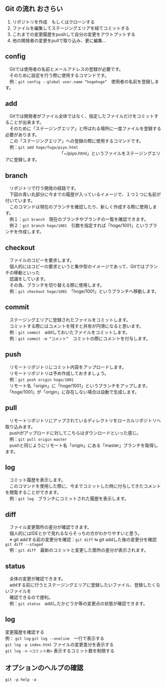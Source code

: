 ## Git の流れ おさらい

1. リポジトリを作成　もしくはクローンする
1. ファイルを編集してステージングエリアを経てコミットする
1. これまでの変更履歴をpushして自分の変更をアウトプットする
1. 他の開発者の変更をpullで取り込み、更に編集...

## config
　Gitでは使用者の名前とメールアドレスの登録が必要です。  
　そのために設定を行う際に使用するコマンドです。  
　例：`git config --global user.name “hogehoge”`　使用者の名前を登録します。 

## add
　Gitでは開発者がファイル全体ではなく、指定したファイルだけをコミットすることが出来ます。   
　そのために「ステージングエリア」と呼ばれる場所に一度ファイルを登録する必要があります。  
　この「ステージングエリア」への登録の際に使用するコマンドです。  
　例：`git add hoge/fuga/piyo.html`  
　　　　　　　　　　　　　「~/piyo.html」というファイルをステージングエリアに登録します。  
## branch
　リポジトリで行う開発の経路です。  
　下図の青い丸部分に今までの履歴が入っているイメージで、１つ１つに名前が付いています。  
　このコマンドは現在のブランチを確認したり、新しく作成する際に使用します。  
　例１：`git branch`　現在のブランチやブランチの一覧を確認できます。  
　例２：`git branch hoge/1001`　引数を指定すれば「hoge/1001」というブランチを作成します。  

## checkout
　ファイルのコピーを要求します。  
　個人的にはコピーの要求というと集中型のイメージであって、Gitではブランチの移動といった  
　認識をしています。  
　その為、ブランチを切り替える際に使用します。  
　例：`git checkout hoge/1001`　「hoge/1001」というブランチへ移動します。  
 
## commit
　ステージングエリアに登録されたファイルをコミットします。  
　コミットする際にはコメントを残すと共有が円滑になると思います。  
　例：`git commit`　addしておいたファイルをコミットします。  
　例：`git commit -m “コメント”`　コミットの際にコメントを付与します。  

## push
　リモートリポジトリにコミット内容をアップロードします。  
　リモートリポジトリは予め作成しておきましょう。  
　例：`git push origin hoge/1001`  
　リモート名「origin」に「hoge/1001」というブランチをアップします。  
　「hoge/1001」が「origin」に存在しない場合は自動で生成します。  
 
## pull
　リモートリポジトリにアップされているディレクトリをローカルリポジトリへ取り込みます。  
　pushがアップロードに対してこちらはダウンロードといった感じ。  
　例：`git pull origin master`  
　pushと同じようにリモート名「origin」にある「master」ブランチを取得します。  

## log
　コミット履歴を表示します。  
　このコマンドを使用した際に、今までコミットした時に付与してきたコメントを閲覧することができます。  
　例：`git log`　ブランチにコミットされた履歴を表示します。  
 
## diff
　ファイル変更箇所の差分が確認できます。  
　個人的にはIDEとかで見れるならそっちの方がわかりやすいと思う。  
　※ git addする前の変更分を確認：`git diff` ⇆ git addした後の変更分を確認 `git diff --staged`  
　例：`git diff`　最新のコミットと変更した箇所の差分が表示されます。  

## status
　全体の変更が確認できます。  
　addする前に行うとステージングエリアに登録したいファイル、登録したくないファイルを  
　確認できるので便利。  
　例：`git status`　addしたかどうか等の変更点の状態が確認できます。

## log  
  変更履歴を確認する  
  例： `git log`   `git log --oneline`　一行で表示する    
      `git log -p index.html` ファイルの変更差分を表示する  
      `git log -n <コミット数>` 表示するコミット数を制限する
  

## オプションのヘルプの確認
`git -p help -a`
